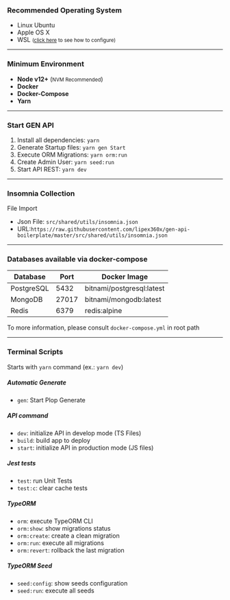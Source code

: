 ### Recommended Operating System
  * Linux Ubuntu
  * Apple OS X
  * WSL <small>([click here](https://gist.github.com/lipex360x/5f8fb16902377a731d501a01568e36e0) to see how to configure)</small>

---

### Minimum Environment
  * **Node v12+** (<small>NVM Recommended</small>)
  * **Docker**
  * **Docker-Compose**
  * **Yarn**

---

### Start GEN API

  1. Install all dependencies: `yarn`
  2. Generate Startup files: `yarn gen Start`
  3. Execute ORM Migrations: `yarn orm:run`
  4. Create Admin User: `yarn seed:run`
  5. Start API REST: `yarn dev`

---

### Insomnia Collection

File Import

  * Json File: `src/shared/utils/insomnia.json`
  * URL:`https://raw.githubusercontent.com/lipex360x/gen-api-boilerplate/master/src/shared/utils/insomnia.json`

---

### Databases available via docker-compose

Database  | Port | Docker Image
------------- | ------------- | -------------
PostgreSQL  | 5432 | bitnami/postgresql:latest
MongoDB  | 27017 | bitnami/mongodb:latest
Redis  | 6379 | redis:alpine

To more information, please consult `docker-compose.yml` in root path

---

### Terminal Scripts

Starts with `yarn` command (ex.: `yarn dev`)

##### Automatic Generate
  * `gen`: Start Plop Generate

##### API command
  * `dev`: initialize API in develop mode (TS Files)
  * `build`: build app to deploy
  * `start`: initialize API in production mode (JS files)

##### Jest tests
  * `test`: run Unit Tests
  * `test:c`: clear cache tests

##### TypeORM
  * `orm`: execute TypeORM CLI
  * `orm:show`: show migrations status
  * `orm:create`: create a clean migration
  * `orm:run`: execute all migrations
  * `orm:revert`: rollback the last migration

##### TypeORM Seed
  * `seed:config`: show seeds configuration
  * `seed:run`: execute all seeds
